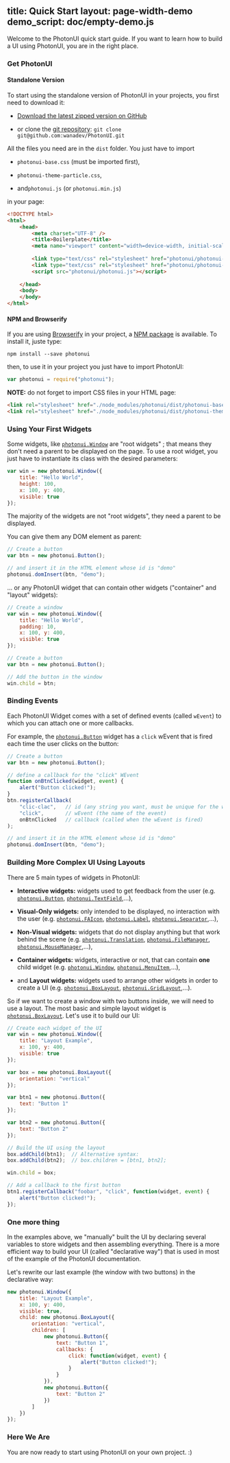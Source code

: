 title: Quick Start
layout: page-width-demo
demo_script: doc/empty-demo.js
---

Welcome to the PhotonUI quick start guide. If you want to learn how to build a UI using PhotonUI, you are in the right place.


### Get PhotonUI

#### Standalone Version

To start using the standalone version of PhotonUI in your projects, you first need to download it:

* [Download the latest zipped version on GitHub][zip]

* or clone the [git repository][gh]: `git clone git@github.com:wanadev/PhotonUI.git`

All the files you need are in the `dist` folder. You just have to import

* `photonui-base.css` (must be imported first),

* `photonui-theme-particle.css`,

* and`photonui.js` (or `photonui.min.js`)

in your page:


```html
<!DOCTYPE html>
<html>
    <head>
        <meta charset="UTF-8" />
        <title>Boilerplate</title>
        <meta name="viewport" content="width=device-width, initial-scale=1.0" />
        
        <link type="text/css" rel="stylesheet" href="photonui/photonui-base.css" />
        <link type="text/css" rel="stylesheet" href="photonui/photonui-theme-particle.css" />
        <script src="photonui/photonui.js"></script>
        
    </head>
    <body>
    </body>
</html>
```

[zip]: https://github.com/wanadev/PhotonUI/archive/master.zip
[gh]: https://github.com/wanadev/PhotonUI


#### NPM and Browserify

If you are using [Browserify][browserify] in your project, a [NPM package][npm] is available. To install it, juste type:

```
npm install --save photonui
```

then, to use it in your project you just have to import PhotonUI:

```js
var photonui = require("photonui");
```

**NOTE:** do not forget to import CSS files in your HTML page:

```html
<link rel="stylesheet" href="./node_modules/photonui/dist/photonui-base.css" />
<link rel="stylesheet" href="./node_modules/photonui/dist/photonui-theme-particle.css" />
```


[browserify]: http://browserify.org/
[npm]: https://www.npmjs.com/package/photonui


### Using Your First Widgets

Some widgets, like [`photonui.Window`][doc-window] are "root widgets" ; that means they don't need a parent to be displayed on the page. To use a root widget, you just have to instantiate its class with the desired parameters:

```javascript
var win = new photonui.Window({
    title: "Hello World",
    height: 100,
    x: 100, y: 400,
    visible: true
});
```

The majority of the widgets are not "root widgets", they need a parent to be displayed.

You can give them any DOM element as parent:

```javascript
// Create a button
var btn = new photonui.Button();

// and insert it in the HTML element whose id is "demo"
photonui.domInsert(btn, "demo");
```

... or any PhotonUI widget that can contain other widgets ("container" and "layout" widgets):

```javascript
// Create a window
var win = new photonui.Window({
    title: "Hello World",
    padding: 10,
    x: 100, y: 400,
    visible: true
});

// Create a button
var btn = new photonui.Button();

// Add the button in the window
win.child = btn;
```


### Binding Events

Each PhotonUI Widget comes with a set of defined events (called `wEvent`) to which you can attach one or more callbacks.

For example, the [`photonui.Button`][doc-button] widget has a `click` wEvent that is fired each time the user clicks on the button:

```javascript
// Create a button
var btn = new photonui.Button();

// define a callback for the "click" WEvent
function onBtnClicked(widget, event) {
    alert("Button clicked!");
}
btn.registerCallback(
    "clic-clac",   // id (any string you want, must be unique for the widget)
    "click",       // wEvent (the name of the event)
    onBtnClicked   // callback (called when the wEvent is fired)
);

// and insert it in the HTML element whose id is "demo"
photonui.domInsert(btn, "demo");
```


### Building More Complex UI Using Layouts

There are 5 main types of widgets in PhotonUI:

* **Interactive widgets:** widgets used to get feedback from the user (e.g. [`photonui.Button`][doc-button], [`photonui.TextField`][doc-textfield],...),

* **Visual-Only widgets:** only intended to be displayed, no interaction with the user (e.g. [`photonui.FAIcon`][doc-faicon], [`photonui.Label`][doc-label], [`photonui.Separator`][doc-separator],...),

* **Non-Visual widgets:** widgets that do not display anything but that work behind the scene (e.g. [`photonui.Translation`][doc-translation], [`photonui.FileManager`][doc-filemanager], [`photonui.MouseManager`][doc-mousemanager],...),

* **Container widgets:** widgets, interactive or not, that can contain **one** child widget (e.g. [`photonui.Window`][doc-window], [`photonui.MenuItem`][doc-menuitem],...),

* and **Layout widgets:** widgets used to arrange other widgets in order to create a UI (e.g. [`photonui.BoxLayout`][doc-boxlayout], [`photonui.GridLayout`][doc-gridlayout],...).


So if we want to create a window with two buttons inside, we will need to use a layout. The most basic and simple layout widget is [`photonui.BoxLayout`][doc-boxlayout]. Let's use it to build our UI:


```javascript
// Create each widget of the UI
var win = new photonui.Window({
    title: "Layout Example",
    x: 100, y: 400,
    visible: true
});

var box = new photonui.BoxLayout({
    orientation: "vertical"
});

var btn1 = new photonui.Button({
    text: "Button 1"
});

var btn2 = new photonui.Button({
    text: "Button 2"
});

// Build the UI using the layout
box.addChild(btn1);  // Alternative syntax:
box.addChild(btn2);  // box.children = [btn1, btn2];

win.child = box;

// Add a callback to the first button
btn1.registerCallback("foobar", "click", function(widget, event) {
    alert("Button clicked!");
});
```


### One more thing

In the examples above, we "manually" built the UI by declaring several variables to store widgets and then assembling everything. There is a more efficient way to build your UI (called "declarative way") that is used in most of the example of the PhotonUI documentation.

Let's rewrite our last example (the window with two buttons) in the declarative way:

```javascript
new photonui.Window({
    title: "Layout Example",
    x: 100, y: 400,
    visible: true,
    child: new photonui.BoxLayout({
        orientation: "vertical",
        children: [
            new photonui.Button({
                text: "Button 1",
                callbacks: {
                    click: function(widget, event) {
                        alert("Button clicked!");
                    }
                }
            }),
            new photonui.Button({
                text: "Button 2"
            })
        ]
    })
});
```


### Here We Are

You are now ready to start using PhotonUI on your own project. :)



[doc-window]: widgets/window.html
[doc-button]: widgets/button.html
[doc-translation]: widgets/translation.html
[doc-faicon]: widgets/faicon.html
[doc-boxlayout]: widgets/boxlayout.html
[doc-gridlayout]: widgets/gridlayout.html
[doc-separator]: widgets/separator.html
[doc-label]: widgets/label.html
[doc-textfield]: widgets/textfield.html
[doc-menuitem]: widgets/menuitem.html
[doc-filemanager]: widgets/filemanager.html
[doc-mousemanager]: widgets/mousemanager.html

